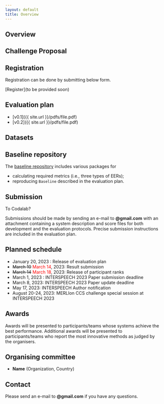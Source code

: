```yaml
---
layout: default
title: Overview
---
```


## Overview


## Challenge Proposal

## Registration
Registration can be done by submitting below form.

[Register](to be provided soon)

## Evaluation plan
- [v0.1]({{ site.url }}/pdfs/file.pdf)
- [v0.2]({{ site.url }}/pdfs/file.pdf)

## Datasets

## Baseline repository
The [baseline repository](https://github.com/merlion-challenge/MERLIONCCS_Baseline) includes various packages for
- calculating required metrics (i.e., three types of EERs);
- reproducing `Baseline` described in the evaluation plan.


## Submission

To Codalab? 

Submissions should be made by sending an e-mail to **@gmail.com** with an attachment containing a system description and score files for both development and the evaluation protocols. Precise submission instructions are included in the evaluation plan.

## Planned schedule
- January 20, 2023 : Release of evaluation plan
- ~~March 10~~ <span style="color:red">March 14</span>, 2023: Result submission
- ~~March 14~~ <span style="color:red">March 18</span>, 2023: Release of participant ranks
- March 1, 2023 : INTERSPEECH 2023 Paper submission deadline
- March 8, 2023: INTERSPEECH 2023 Paper update deadline
- May 17, 2023: INTERSPEECH Author notification
- August 20-24, 2023: MERLIon CCS challenge special session at INTERSPEECH 2023


## Awards
Awards will be presented to participants/teams whose systems achieve the best performance.  Additional awards will be presented to participants/teams who report the most innovative methods as judged by the organisers.


## Organising committee
- **Name** (Organization, Country)


## Contact
Please send an e-mail to **@gmail.com** if you have any questions.
